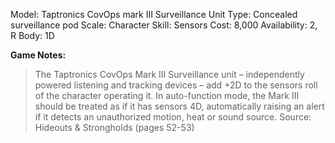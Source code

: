 Model: Taptronics CovOps mark III Surveillance Unit
Type: Concealed surveillance pod
Scale: Character
Skill: Sensors
Cost: 8,000
Availability: 2, R
Body: 1D

**Game Notes:**
>  The Taptronics CovOps Mark III Surveillance unit – independently powered listening and tracking devices – add +2D to the sensors roll of the character operating it. In auto-function mode, the Mark III should be treated as if it has sensors 4D, automatically raising an alert if it detects an unauthorized motion, heat or sound source. Source: Hideouts & Strongholds (pages 52-53)